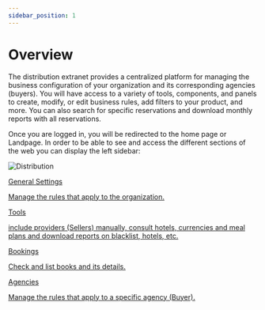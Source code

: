 ```yaml
---
sidebar_position: 1
---
```


# Overview

The distribution extranet provides a centralized platform for managing the business configuration of your organization and its corresponding agencies (buyers). You will have access to a variety of tools, components, and panels to create, modify, or edit business rules, add filters to your product, and more. You can also search for specific reservations and download monthly reports with all reservations.

Once you are logged in, you will be redirected to the home page or Landpage. In order to be able to see and access the different sections of the web you can display the left sidebar:

![Distribution](https://storage.travelgate.com/docs/Distribution.png)


<div className="shortcuts-overview">
    <div className="shortcuts-overview__content">
        <a className="item" href="general-settings/overview">
            <icon icon="fa-brands fa-github" size="lg" />
            <p className="item__title">General Settings</p>
            <p className="item__subtitle">Manage the rules that apply to the organization.</p>
        </a>
        <a className="item" href="tools/overview">
            <icon icon="fa-brands fa-github" size="lg" />
            <p className="item__title">Tools</p>
            <p className="item__subtitle">include providers (Sellers) manually, consult hotels, currencies and meal plans and download reports on blacklist, hotels, etc.</p>
        </a>
        <a className="item" href="bookings">
            <icon icon="fa-brands fa-github" size="lg" />
            <p className="item__title">Bookings</p>
            <p className="item__subtitle">Check and list books and its details.</p>
        </a>
        <a className="item" href="agencies">
            <icon icon="fa-brands fa-github" size="lg" />
            <p className="item__title">Agencies</p>
            <p className="item__subtitle">Manage the rules that apply to a specific agency (Buyer).</p>
        </a>
    </div> 
</div>
